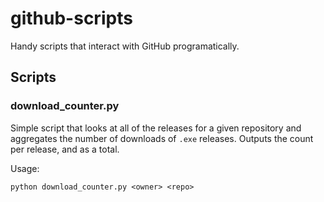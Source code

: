 # github-scripts
Handy scripts that interact with GitHub programatically.

## Scripts

### download_counter.py
Simple script that looks at all of the releases for a given repository and aggregates the number of downloads of `.exe` releases. Outputs the count per release, and as a total.

Usage:
```
python download_counter.py <owner> <repo>
```
